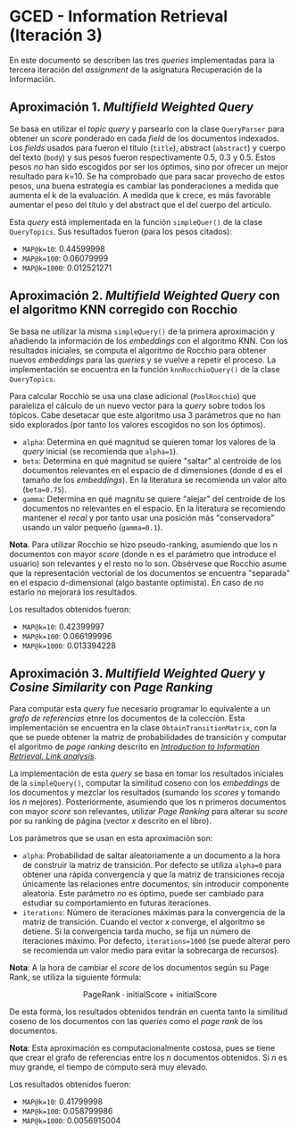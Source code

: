 
# GCED - Information Retrieval (Iteración 3)

En este documento se describen las tres _queries_ implementadas para la tercera iteración del *assignment* de 
la asignatura Recuperación de la Información.

## Aproximación 1. *Multifield Weighted Query*

Se basa en utilizar el _topic query_ y parsearlo con la clase `QueryParser` para obtener un _score_ ponderado 
en cada _field_ de los documentos indexados. Los _fields_ usados para fueron el título (`title`), abstract (`abstract`) 
y cuerpo del texto (`body`) y sus pesos fueron respectivamente 0.5, 0.3 y 0.5. Estos pesos _no_ han sido escogidos por 
ser los óptimos, sino por ofrecer un mejor resultado para k=10. Se ha comprobado que para sacar provecho de estos pesos, 
una buena estrategia es cambiar las ponderaciones a medida que aumenta el k de la evaluación. A medida que k crece, 
es más favorable aumentar el peso del título y del abstract que el del cuerpo del artículo.

Esta _query_ está implementada en la función `simpleQuer()` de la clase `QueryTopics`. Sus resultados fueron (para los 
pesos citados):

- `MAP@k=10`: 0.44599998
- `MAP@k=100`: 0.06079999
- `MAP@k=1000`:  0.012521271


## Aproximación 2. *Multifield Weighted Query* con el algoritmo KNN corregido con Rocchio

Se basa ne utilizar la misma `simpleQuery()` de la primera aproximación y añadiendo la información de los *embeddings* 
con el algoritmo KNN. Con los resultados iniciales, se computa el algoritmo de Rocchio para obtener nuevos *embeddings* 
para las _queries_ y se vuelve a repetir el proceso. La implementación se encuentra en la función `knnRocchioQuery()` de 
la clase `QueryTopics`.

Para calcular Rocchio se usa una clase adicional (`PoolRocchio`) que paraleliza el cálculo de un nuevo vector para la 
_query_ sobre todos los tópicos. Cabe desetacar que este algoritmo usa 3 parámetros que no han sido explorados (por 
tanto los valores escogidos no son los óptimos).

- `alpha`: Determina en qué magnitud se quieren tomar los valores de la _query_ inicial (se recomienda que `alpha=1`).
- `beta`: Determina en qué magnitud se quiere "saltar" al centroide de los documentos relevantes en el espacio de d 
dimensiones (donde d es el tamaño de los _embeddings_). En la literatura se recomienda un valor alto (`beta=0.75`).
- `gamma`: Determina en qué magnitu se quiere "alejar" del centroide de los documentos no relevantes en el espacio. 
En la literatura se recomiendo mantener el _recal_ y por tanto usar una posición más "conservadora" usando un valor 
pequeño (`gamma=0.1`).

**Nota**. Para utilizar Rocchio se hizo pseudo-ranking, asumiendo que los n documentos con mayor _score_ (donde n es 
el parámetro que introduce el usuario) son relevantes y el resto no lo son. Obsérvese que Rocchio asume que la 
representación vectorial de los documentos se encuentra "separada" en el espacio d-dimensional (algo bastante 
optimista). En caso de no estarlo  no mejorará los resultados.

Los resultados obtenidos fueron:

- `MAP@k=10`: 0.42399997
- `MAP@k=100`: 0.066199996
- `MAP@k=1000`:  0.013394228


## Aproximación 3. *Multifield Weighted Query* y *Cosine Similarity* con *Page Ranking*

Para computar esta _query_ fue necesario programar lo equivalente a un *grafo de referencias* etnre los documentos 
de la colección. Esta implementación se encuentra en la clase `ObtainTransitionMatrix`, con la que se puede obtener 
la matriz de probabilidades de transición y computar el algoritmo de *page ranking* descrito en [*Introduction to 
Information Retrieval. Link analysis*](https://nlp.stanford.edu/IR-book/html/htmledition/markov-chains-1.html). 

La implementación de esta _query_ se basa en tomar los resultados iniciales de la `simpleQuery()`, computar la 
similitud coseno con los _embeddings_ de los documentos y mezclar los resultados (sumando los _scores_ y tomando los 
_n_ mejores). Posteriormente, asumiendo que los n primeros documentos con mayor _score_ son relevantes, 
utilizar _Page Ranking_ para alterar su _score_ por su ranking de página (vector _x_ descrito en el libro).

Los parámetros que se usan en esta aproximación son:

- `alpha`: Probabilidad de saltar aleatoriamente a un documento a la hora de construir la matriz de transición. Por 
defecto se utiliza `alpha=0` para obtener una rápida convergencia y que la matriz de transiciones recoja únicamente 
las relaciones entre documentos, sin introducir componente aleatoria. Este parámetro *no* es óptimo, puede ser 
cambiado para estudiar su comportamiento en futuras iteraciones.
- `iterations`: Número de iteraciones máximas para la convergencia de la matriz de transición. Cuando el vector _x_ 
converge, el algoritmo se detiene. Si la convergencia tarda mucho, se fija un número de iteraciones máximo. Por 
defecto, `iterations=1000` (se puede alterar pero se recomienda un valor medio para evitar la sobrecarga de recursos).

**Nota**: A la hora de cambiar el _score_ de los documentos según su Page Rank, se utiliza la siguiente fórmula:

$$ \text{PageRank} \cdot \text{initialScore} + \text{initialScore} $$

De esta forma, los resultados obtenidos tendrán en cuenta tanto la similitud coseno de los documentos con las _queries_ 
como el _page rank_ de los documentos.

**Nota**: Esta aproximación es computacionalmente costosa, pues se tiene que crear el grafo de referencias entre los 
_n_ documentos obtenidos. Si _n_ es muy grande, el tiempo de cómputo será muy elevado.

Los resultados obtenidos fueron:

- `MAP@k=10`:  0.41799998
- `MAP@k=100`: 0.058799986
- `MAP@k=1000`:  0.0056915004
